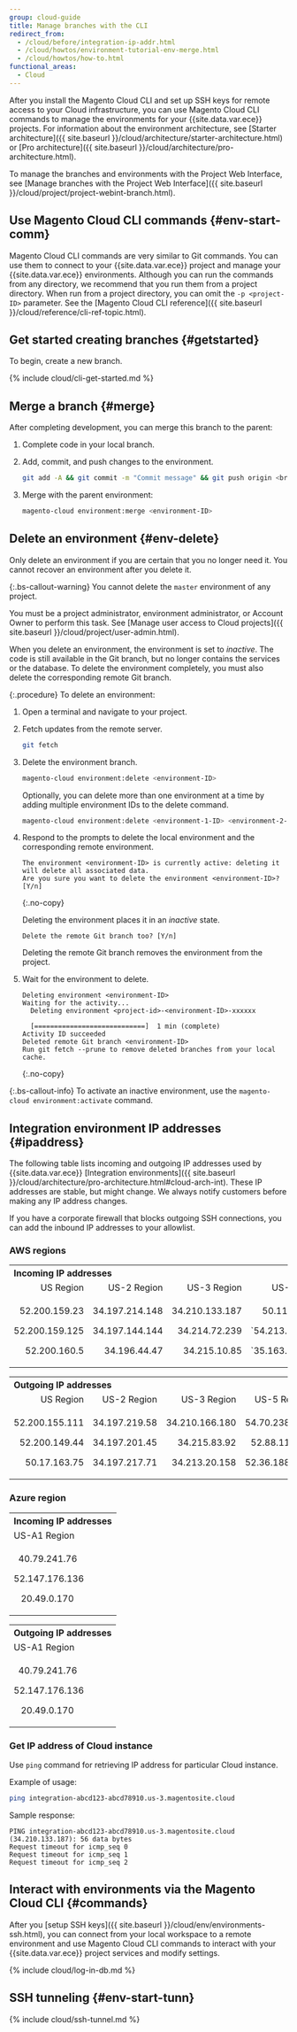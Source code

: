 ```yaml
---
group: cloud-guide
title: Manage branches with the CLI
redirect_from:
  - /cloud/before/integration-ip-addr.html
  - /cloud/howtos/environment-tutorial-env-merge.html
  - /cloud/howtos/how-to.html
functional_areas:
  - Cloud
---
```


After you install the Magento Cloud CLI and set up SSH keys for remote access to your Cloud infrastructure, you can use Magento Cloud CLI commands to manage the environments for your {{site.data.var.ece}} projects. For information about the environment architecture, see [Starter architecture]({{ site.baseurl }}/cloud/architecture/starter-architecture.html) or [Pro architecture]({{ site.baseurl }}/cloud/architecture/pro-architecture.html).

To manage the branches and environments with the Project Web Interface, see [Manage branches with the Project Web Interface]({{ site.baseurl }}/cloud/project/project-webint-branch.html).

## Use Magento Cloud CLI commands {#env-start-comm}

Magento Cloud CLI commands are very similar to Git commands. You can use them to connect to your {{site.data.var.ece}} project and manage your {{site.data.var.ece}} environments. Although you can run the commands from any directory, we recommend that you run them from a project directory. When run from a project directory, you can omit the `-p <project-ID>` parameter. See the [Magento Cloud CLI reference]({{ site.baseurl }}/cloud/reference/cli-ref-topic.html).

## Get started creating branches {#getstarted}

To begin, create a new branch.

{% include cloud/cli-get-started.md %}

## Merge a branch {#merge}

After completing development, you can merge this branch to the parent:

1. Complete code in your local branch.

1. Add, commit, and push changes to the environment.

   ```bash
   git add -A && git commit -m "Commit message" && git push origin <branch-name>
   ```

1. Merge with the parent environment:

   ```bash
   magento-cloud environment:merge <environment-ID>
   ```

## Delete an environment {#env-delete}

Only delete an environment if you are certain that you no longer need it. You cannot recover an environment after you delete it.

{:.bs-callout-warning}
You cannot delete the `master` environment of any project.

You must be a project administrator, environment administrator, or Account Owner to perform this task. See [Manage user access to Cloud projects]({{ site.baseurl }}/cloud/project/user-admin.html).

When you delete an environment, the environment is set to _inactive_. The code is still available in the Git branch, but no longer contains the services or the database. To delete the environment completely, you must also delete the corresponding remote Git branch.

{:.procedure}
To delete an environment:

1. Open a terminal and navigate to your project.

1. Fetch updates from the remote server.

   ```bash
   git fetch
   ```

1. Delete the environment branch.

   ```bash
   magento-cloud environment:delete <environment-ID>
   ```

   Optionally, you can delete more than one environment at a time by adding multiple environment IDs to the delete command.

   ```bash
   magento-cloud environment:delete <environment-1-ID> <environment-2-ID>
   ```

1. Respond to the prompts to delete the local environment and the corresponding remote environment.

   ```terminal
   The environment <environment-ID> is currently active: deleting it will delete all associated data.
   Are you sure you want to delete the environment <environment-ID>? [Y/n]
   ```
   {:.no-copy}

   Deleting the environment places it in an _inactive_ state.

   ```terminal
   Delete the remote Git branch too? [Y/n]
   ```

   Deleting the remote Git branch removes the environment from the project.

1. Wait for the environment to delete.

   ```terminal
   Deleting environment <environment-ID>
   Waiting for the activity...
     Deleting environment <project-id>-<environment-ID>-xxxxxx

     [============================]  1 min (complete)
   Activity ID succeeded
   Deleted remote Git branch <environment-ID>
   Run git fetch --prune to remove deleted branches from your local cache.
   ```
   {:.no-copy}

{:.bs-callout-info}
To activate an inactive environment, use the `magento-cloud environment:activate` command.

## Integration environment IP addresses {#ipaddress}

The following table lists incoming and outgoing IP addresses used by {{site.data.var.ece}} [Integration environments]({{ site.baseurl }}/cloud/architecture/pro-architecture.html#cloud-arch-int). These IP addresses are stable, but might change. We always notify customers before making any IP address changes.

If you have a corporate firewall that blocks outgoing SSH connections, you can add the inbound IP addresses to your allowlist.

### AWS regions

<table>
<tr>
<th align="left" colspan="7"><b>Incoming IP addresses</b></th>
</tr>
<tr>
<td align="right">US Region</td>
<td align="right">US-2 Region</td>
<td align="right">US-3 Region</td>
<td align="right">US-5 Region</td>
<td align="right">EU Region</td>
<td align="right">EU-3 Region</td>
<td align="right">AP-3 Region</td>
</tr>
<tr>
<td align="right">
<p>52.200.159.23</p>
<p>52.200.159.125</p>
<p>52.200.160.5</p>
</td>
<td align="right">
<p>34.197.214.148</p>
<p>34.197.144.144</p>
<p>34.196.44.47</p>
</td>
<td align="right">
<p>34.210.133.187</p>
<p>34.214.72.239</p>
<p>34.215.10.85</p>
</td>
<td align="right">
<p>50.112.160.58</p>
<p>`54.213.195.223`</p>
<p>`35.163.170.185`</p>
</td>
<td align="right">
<p>52.209.44.44</p>
<p>52.209.23.96</p>
<p>52.51.117.101</p>
</td>
<td align="right">
<p>34.240.75.192</p>
<p>34.251.110.37</p>
<p>52.19.113.35</p>
</td>
<td align="right">
<p>52.65.39.201</p>
<p>52.65.10.202</p>
<p>52.65.30.37</p>
</td>
</tr>
</table>

<table >
<tr>
<th align="left" colspan="7"><b>Outgoing IP addresses</b></th>
</tr>
<tr>
<td align="right">US Region</td>
<td align="right">US-2 Region</td>
<td align="right">US-3 Region</td>
<td align="right">US-5 Region</td>
<td align="right">EU Region</td>
<td align="right">EU-3 Region</td>
<td align="right">AP-3 Region</td>
</tr>
<tr>
<td align="right">
<p>52.200.155.111</p>
<p>52.200.149.44</p>
<p>50.17.163.75</p>
</td>
<td align="right">
<p>34.197.219.58</p>
<p>34.197.201.45</p>
<p>34.197.217.71</p>
</td>
<td align="right">
<p>34.210.166.180</p>
<p>34.215.83.92</p>
<p>34.213.20.158</p>
</td>
<td align="right">
<p>54.70.238.217</p>
<p>52.88.113.98</p>
<p>52.36.188.230</p>
</td>
<td align="right">
<p>52.51.163.159</p>
<p>52.209.44.60</p>
<p>52.208.156.247</p>
</td>
<td align="right">
<p>34.240.57.142</p>
<p>52.16.140.48</p>
<p>52.209.134.55</p>
</td>
<td align="right">
<p>52.65.143.178</p>
<p>13.54.80.197</p>
<p>52.62.224.4</p>
</td>
</tr>
</table>

### Azure region

<table>
<tr>
<th align="left"><b>Incoming IP addresses</b></th>
</tr>
<tr>
<td align="left">US-A1 Region</td>
</tr>
<tr>
<td>
<p>&nbsp;&nbsp;40.79.241.76</p>
<p>52.147.176.136</p>
<p>&nbsp;&nbsp;&nbsp;20.49.0.170</p>
</td>
</tr>
</table>

<table>
<tr>
<th align= "left"><b>Outgoing IP addresses</b></th>
</tr>
<tr>
<td align="left">US-A1 Region</td>
</tr>
<tr>
<td>
<p>&nbsp;&nbsp;40.79.241.76</p>
<p>52.147.176.136</p>
<p>&nbsp;&nbsp;&nbsp;20.49.0.170</p>
</td>
</tr>
</table>

### Get IP address of Cloud instance

Use `ping` command for retrieving IP address for particular Cloud instance.

Example of usage:

```bash
ping integration-abcd123-abcd78910.us-3.magentosite.cloud
```

Sample response:

```console
PING integration-abcd123-abcd78910.us-3.magentosite.cloud (34.210.133.187): 56 data bytes
Request timeout for icmp_seq 0
Request timeout for icmp_seq 1
Request timeout for icmp_seq 2
```

## Interact with environments via the Magento Cloud CLI {#commands}

After you [setup SSH keys]({{ site.baseurl }}/cloud/env/environments-ssh.html), you can connect from your local workspace to a remote environment and use Magento Cloud CLI commands to interact with your {{site.data.var.ece}} project services and modify settings.

{% include cloud/log-in-db.md %}

## SSH tunneling {#env-start-tunn}

{% include cloud/ssh-tunnel.md %}
